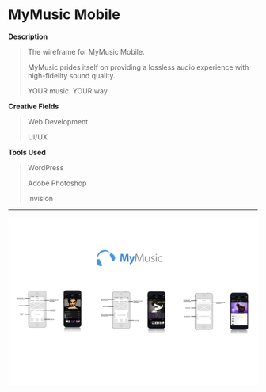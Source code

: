 # MyMusic Mobile

**Description**

> The wireframe for MyMusic Mobile.
>
> MyMusic prides itself on providing a lossless audio experience with high-fidelity sound quality.
>
> YOUR music. YOUR way.

**Creative Fields**

> Web Development
>
> UI/UX

**Tools Used**

> WordPress
>
> Adobe Photoshop
>
> Invision

***

![MyMusic Mobile image](mymusic/combo-mymusic.jpg)

